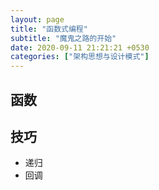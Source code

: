 ```yaml
---
layout: page
title: "函数式编程"
subtitle: "魔鬼之路的开始"
date: 2020-09-11 21:21:21 +0530
categories: ["架构思想与设计模式"]
---
```


## 函数

## 技巧

- 递归
- 回调